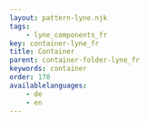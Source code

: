 ```yaml
---
layout: pattern-lyne.njk
tags: 
    - lyne_components_fr
key: container-lyne_fr
title: Container
parent: container-folder-lyne_fr
keywords: container
order: 170
availablelanguages: 
    - de
    - en
---
```


